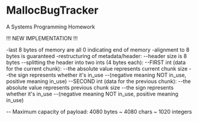 # MallocBugTracker
A Systems Programming Homework


!!! NEW IMPLEMENTATION !!!

-last 8 bytes of memory are all 0 indicating end of memory
-alignment to 8 bytes is guaranteed
-restructuring of metadata/header:
 --header size is 8 bytes
 --splitting the header into two ints (4 bytes each):
   --FIRST int (data for the current chunk):
     --the absolute value represents current chunk size
     --the sign represents whether it's in_use
       --(negative meaning NOT in_use, positive meaning in_use)
   --SECOND int (data for the previous chunk):
     --the absolute value represents previous chunk size
     --the sign represents whether it's in_use
       --(negative meaning NOT in_use, positive meaning in_use)

-- Maximum capacity of payload: 4080 bytes ~ 4080 chars ~ 1020 integers
